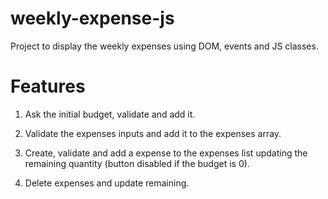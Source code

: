 # weekly-expense-js
Project to display the weekly expenses using DOM, events and JS classes.

# Features

1. Ask the initial budget, validate and add it.

2. Validate the expenses inputs and add it to the expenses array.

3. Create, validate and add a expense to the expenses list updating the remaining quantity (button disabled if the budget is 0).

4. Delete expenses and update remaining.